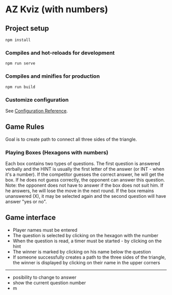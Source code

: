 # AZ Kviz (with numbers)

## Project setup
```
npm install
```

### Compiles and hot-reloads for development
```
npm run serve
```

### Compiles and minifies for production
```
npm run build
```

### Customize configuration
See [Configuration Reference](https://cli.vuejs.org/config/).


## Game Rules
Goal is to create path to connect all three sides of the triangle. 

### Playing Boxes (Hexagons with numbers)
Each box contains two types of questions. 
The first question is answered verbally and the HINT is usually the first letter of the answer (or INT - when it's a number).
If the competitor guesses the correct answer, he will get the box. If he does not guess correctly, the opponent can answer this question.
Note: the opponent does not have to answer if the box does not suit him. If he answers, he will lose the move in the next round.
If the box remains unanswered (X), it may be selected again and the second question will have answer "yes or no".

## Game interface
- Player names must be entered
- The question is selected by clicking on the hexagon with the number
- When the question is read, a timer must be started - by clicking on the hint
- The winner is marked by clicking on his name below the question
- If someone successfully creates a path to the three sides of the triangle, the winner is displayed by clicking on their name in the upper corners



---------------
- posibility to change to answer
- show the current question number
- m 